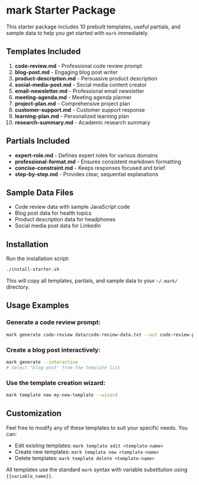 # mark Starter Package

This starter package includes 10 prebuilt templates, useful partials, and sample data to help you get started with `mark` immediately.

## Templates Included

1. **code-review.md** - Professional code review prompt
2. **blog-post.md** - Engaging blog post writer
3. **product-description.md** - Persuasive product description
4. **social-media-post.md** - Social media content creator
5. **email-newsletter.md** - Professional email newsletter
6. **meeting-agenda.md** - Meeting agenda planner
7. **project-plan.md** - Comprehensive project plan
8. **customer-support.md** - Customer support response
9. **learning-plan.md** - Personalized learning plan
10. **research-summary.md** - Academic research summary

## Partials Included

- **expert-role.md** - Defines expert roles for various domains
- **professional-format.md** - Ensures consistent markdown formatting
- **concise-constraint.md** - Keeps responses focused and brief
- **step-by-step.md** - Provides clear, sequential explanations

## Sample Data Files

- Code review data with sample JavaScript code
- Blog post data for health topics
- Product description data for headphones
- Social media post data for LinkedIn

## Installation

Run the installation script:

```bash
./install-starter.sh
```

This will copy all templates, partials, and sample data to your `~/.mark/` directory.

## Usage Examples

### Generate a code review prompt:
```bash
mark generate code-review data/code-review-data.txt --out code-review-prompt.txt
```

### Create a blog post interactively:
```bash
mark generate --interactive
# Select "blog-post" from the template list
```

### Use the template creation wizard:
```bash
mark template new my-new-template --wizard
```

## Customization

Feel free to modify any of these templates to suit your specific needs. You can:
- Edit existing templates: `mark template edit <template-name>`
- Create new templates: `mark template new <template-name>`
- Delete templates: `mark template delete <template-name>`

All templates use the standard `mark` syntax with variable substitution using `{{variable_name}}`.